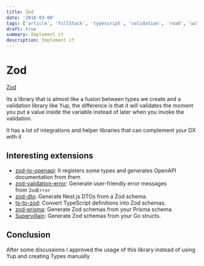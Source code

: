 ```yaml
---
title: Zod
date: '2016-03-08'
tags: ['article', 'fullStack', 'typescript', 'validation', 'read', 'withResume']
draft: true
summary: Implement it
description: Implement it
---
```


# Zod

[Zod](https://github.com/colinhacks/zod)

Its a library that is almost like a fusion between types we create and a validation library like Yup, the difference is that it will validates the moment you put a value inside the variable instead of later when you invoke the validation.

It has a lot of integrations and helper libraries that can complement your DX with it

## Interesting extensions

- [zod-to-openapi](https://github.com/asteasolutions/zod-to-openapi?): It registers some types and generates OpenAPI documentation from them
- [zod-validation-error](https://github.com/causaly/zod-validation-error): Generate user-friendly error messages from `ZodError`
- [zod-dto](https://github.com/kbkk/abitia/tree/master/packages/zod-dto): Generate Nest.js DTOs from a Zod schema.
- [ts-to-zod](https://github.com/fabien0102/ts-to-zod): Convert TypeScript definitions into Zod schemas.
- [zod-prisma](https://github.com/CarterGrimmeisen/zod-prisma): Generate Zod schemas from your Prisma schema.
- [Supervillain](https://github.com/Southclaws/supervillain): Generate Zod schemas from your Go structs.

## Conclusion

After some discussions I approved the usage of this library instead of using Yup and creating Types manually